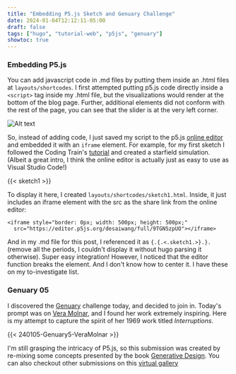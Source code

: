```yaml
---
title: "Embedding P5.js Sketch and Genuary Challenge"
date: 2024-01-04T12:12:11-05:00
draft: false
tags: ["hugo", "tutorial-web", "p5js", "genuary"]
showtoc: true
---
```


### Embedding P5.js 
You can add javascript code in .md files by putting them inside an .html files at `layouts/shortcodes`. 
I first attempted putting p5.js code directly inside a `<script>` tag inside my .html file, but the visualizations would render at the bottom of the blog page. Further, additional elements did not conform with the rest of the page, you can see that the slider is at the very left corner.

![Alt text](/images/240105-embed-p5js-sketch/p5js-non-conform.png)


So, instead of adding code, I just saved my script to the p5.js [online editor](https://editor.p5js.org/) and embedded it with an `iframe` element. For example, for my first sketch I followed the Coding Train's [tutorial](https://www.youtube.com/watch?v=1h6vZl-OuB0) and created a starfield simulation. (Albeit a great intro, I think the online editor is actually just as easy to use as Visual Studio Code!) 


{{< sketch1 >}}


To display it here, I created `layouts/shortcodes/sketch1.html`. Inside, it just includes an iframe element with the src as the share link from the online editor:

```
<iframe style="border: 0px; width: 500px; height: 500px;"
  src="https://editor.p5js.org/desaiwang/full/9TGN5zpUO"></iframe>
```

And in my .md file for this post, I referenced it as ```{.{.<.sketch1.>}.}.``` (remove all the periods, I couldn't display it without hugo parsing it otherwise).
Super easy integration! However, I noticed that the editor function breaks the element. And I don't know how to center it. I have these on my to-investigate list.

### Genuary 05
I discovered the [Genuary](https://genuary.art/prompts) challenge today, and decided to join in. Today's prompt was on [Vera Molnar](https://www.sothebys.com/en/articles/vera-molnar-the-grande-dame-of-generative-art), and I found her work extremely inspiring. Here is my attempt to capture the spirit of her 1969 work titled *Interruptions*. 

{{< 240105-Genuary5-VeraMolnar >}}

I'm still grasping the intricacy of P5.js, so this submission was created by re-mixing some concepts presented by the book [Generative Design](http://www.generative-gestaltung.de/2/). You can also checkout other submissions on this [virtual gallery](https://www.joyn.xyz/contest/genuary-day-gallery-in-the-style-of-vera-moln-r--62362fbf8822?)


